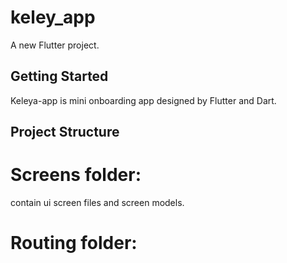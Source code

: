# keley_app

A new Flutter project.

## Getting Started
  Keleya-app is mini onboarding app designed by Flutter and Dart.
  

## Project Structure

 # Screens folder:
 contain ui screen files and screen models.
 
 # Routing folder:
 


